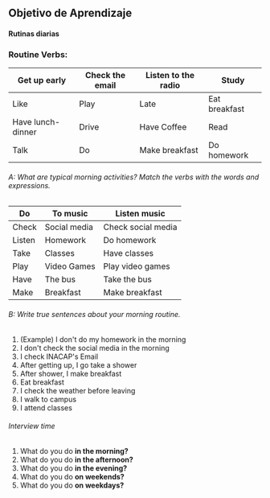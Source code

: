 ## Objetivo de Aprendizaje
#### Rutinas diarias

### Routine Verbs:

| Get up early      | Check the email | Listen to the radio | Study         |
| ----------------- | --------------- | ------------------- | ------------- |
| Like              | Play            | Late                | Eat breakfast |
| Have lunch-dinner | Drive           | Have Coffee         | Read          |
| Talk              | Do              | Make breakfast      | Do homework   |

###### A: What are typical morning activities? Match the verbs with the words and expressions.

| Do     | To music     | Listen music       |
| ------ | ------------ | ------------------ |
| Check  | Social media | Check social media |
| Listen | Homework     | Do homework        |
| Take   | Classes      | Have classes       |
| Play   | Video Games  | Play video games   |
| Have   | The bus      | Take the bus       |
| Make   | Breakfast    | Make breakfast     |
###### B: Write true sentences about your morning routine.

1. (Example) I don't do my homework in the morning
2. I don't check the social media in the morning
3. I check INACAP's Email
4. After getting up, I go take a shower
5. After shower, I make breakfast
6. Eat breakfast
7. I check the weather before leaving
8. I walk to campus
9. I attend classes

###### Interview time

1. What do you do **in the morning?**
2. What do you do **in the afternoon?**
3. What do you do **in the evening?**
4. What do you do **on weekends?**
5. What do you do **on weekdays?**

